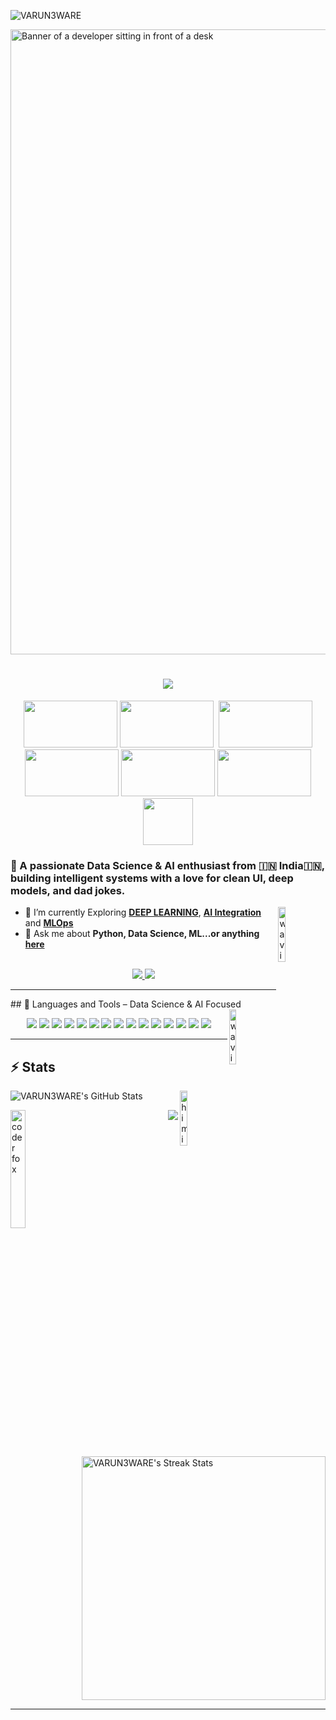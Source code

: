 <!-- 🧮 Profile Views -->
<p align="left">
  <img src="https://komarev.com/ghpvc/?username=VARUN3WARE&label=Profile%20views&color=blueviolet&style=flat-square" alt="VARUN3WARE" />
</p>
<img src="https://zidiolearning.in/public/uploads/main/files/09-02-2025/644a18b637053fa3709c5ba2_what-is-data-science.jpg" width="1000px" alt="Banner of a developer sitting in front of a desk">
<h1 align="center">
    <img src="https://readme-typing-svg.herokuapp.com/?font=Inter&size=48&center=true&vCenter=true&width=500&height=70&color=4E71FF&duration=4000&lines=NNAMASTE+SABHI!+👋👋;+I'm+Varun+Rao!;" />
</h1>

<!-- EXCITED CHARACTERS (Horizontal) -->
<p align="center">
  <img src="https://media.giphy.com/media/v1.Y2lkPWVjZjA1ZTQ3emNmOWRhNTJhdXprdmo0bHZhenpiZjIwcjY4d3EwNTJuMzBteHBxYSZlcD12MV9naWZzX3NlYXJjaCZjdD1n/26AHG5KGFxSkUWw1i/giphy.gif" width="150" height="75">
  <img src="https://media1.giphy.com/media/v1.Y2lkPTc5MGI3NjExNGR0ZGxoZWtnY3hucnNmOG5naXFiOGxsbXUxeXZpaGo1ejIwM3IzMyZlcD12MV9pbnRlcm5hbF9naWZfYnlfaWQmY3Q9Zw/3osxYc2axjCJNsCXyE/giphy.gif" width="150" height="75">&nbsp;
  <img src="https://media1.giphy.com/media/v1.Y2lkPTc5MGI3NjExNG01eWd0aGhrcGI4aWExa3EyYjE3dXp4cnJnZ3JrbDkweDJrb3kxayZlcD12MV9pbnRlcm5hbF9naWZfYnlfaWQmY3Q9Zw/4TtTVTmBoXp8txRU0C/giphy.gif" width="150" height="75">
  <img src="https://media.giphy.com/media/v1.Y2lkPTc5MGI3NjExMWQ0dm5vOXY2NmgyNDhrNDl4NXJvaGNiMGlrbDY5NG1wZHpudWRhYyZlcD12MV9naWZzX3NlYXJjaCZjdD1n/6WyINXd0MM5GqWicnj/giphy.gif" width="150" height="75">
  <img src="https://media.giphy.com/media/v1.Y2lkPTc5MGI3NjExb2EyZTl1NjZhbGY4dWt6b3phcnl2OGczNG95azB1N3o0cmFzbzJvcCZlcD12MV9naWZzX3NlYXJjaCZjdD1n/zoTHLilvdrK8Wg7v3w/giphy.gif" width="150" height="75">
  <img src="https://media.giphy.com/media/v1.Y2lkPTc5MGI3NjExb2EyZTl1NjZhbGY4dWt6b3phcnl2OGczNG95azB1N3o0cmFzbzJvcCZlcD12MV9naWZzX3NlYXJjaCZjdD1n/u8ALWUw9TdvuVpLOus/giphy.gif" width="150" height="75">

  <img src="https://media.giphy.com/media/v1.Y2lkPWVjZjA1ZTQ3enZsdDF3NXZjd3VsanF4cWJscmc2NGt3dHI3ODB1ZWs1bDFnaWM2biZlcD12MV9naWZzX3NlYXJjaCZjdD1n/3mJEekHXkjSCnWGTym/giphy.gif" width="80" height="75">

</p>







### 🚀 A passionate **Data Science & AI enthusiast**  from 🇮🇳 India🇮🇳, building intelligent systems with a love for clean UI, deep models, and dad jokes.
<!-- HI FUN CHARACTER -->
<img src="https://media.giphy.com/media/v1.Y2lkPTc5MGI3NjExcmY4aXBjMG43OG9sc3F5NDE5cGQ3cmo1ODgzaW5raG9raTAxMDNvNyZlcD12MV9zdGlja2Vyc19zZWFyY2gmY3Q9cw/SXyDYS8HSWfaMTmKGJ/giphy.gif" align="right" width="15%" alt="waving-character">


- 🌱 I’m currently Exploring **[DEEP LEARNING](https://aws.amazon.com/what-is/deep-learning/)**, **[AI Integration](https://www.crewai.com/)** and  **[MLOps](https://roadmap.sh/mlops)**
- 💬 Ask me about **Python, Data Science, ML...or anything [here](https://github.com/varunrao-ai/varunrao-ai/issues)**

<br>

<div align="center">
  <a href="mailto:varunr@iitbhilai.ac.in">
    <img src="https://img.shields.io/badge/Gmail-333333?style=for-the-badge&logo=gmail&logoColor=red" />
  </a>
  <a href="https://www.linkedin.com/in/varun-rao-iit-gd-py/" target="_blank">
    <img src="https://img.shields.io/badge/LinkedIn-0077B5?style=for-the-badge&logo=linkedin&logoColor=white" />
  </a>
<!--   <a href="https://medium.com/@varunrao" target="_blank">
    <img src="https://img.shields.io/badge/Medium-000000?style=for-the-badge&logo=medium&logoColor=white" />
  </a>
  <a href="https://codepen.io/varunrao" target="_blank">
    <img src="https://img.shields.io/badge/CodePen-1e1f26?style=for-the-badge&logo=codepen&logoColor=white" />
  </a> -->
</div>

<hr>
## 🧠 Languages and Tools – Data Science & AI Focused

<br>
<!-- HI FUN CHARACTER -->
<img src="https://media.giphy.com/media/v1.Y2lkPTc5MGI3NjExMHZ0cXRkNnQ5bDZ1MmRlNG11cTg1a3J1MXAweTM5czNiemx6emZrbCZlcD12MV9zdGlja2Vyc19zZWFyY2gmY3Q9cw/KxzwnLpoQ20vezTRAo/giphy.gif" align="right" width="15%" alt="waving-character">


<p align="center">
  <!-- Core Languages -->
  <img src="https://skillicons.dev/icons?i=python,cpp,rust" />

  <!-- ML & DL Libraries -->
  <img src="https://skillicons.dev/icons?i=pytorch,tensorflow" />
  <img src="https://skillicons.dev/icons?i=scikit-learn,numpy,pandas" />

  <!-- NLP & Generative AI -->
  <img src="https://img.shields.io/badge/HuggingFace-FFBF00?style=for-the-badge&logo=huggingface&logoColor=black" />
  <img src="https://img.shields.io/badge/Transformers-303030?style=for-the-badge&logo=OpenAI&logoColor=white" />
  <img src="https://img.shields.io/badge/NLTK-85B22E?style=for-the-badge&logo=nltk&logoColor=white" />
  <img src="https://img.shields.io/badge/spaCy-09A3D5?style=for-the-badge&logo=spacy&logoColor=white" />
  <img src="https://img.shields.io/badge/LangChain-000000?style=for-the-badge&logo=data&logoColor=white" />

  <!-- Computer Vision -->
  <img src="https://img.shields.io/badge/OpenCV-5C3EE8?style=for-the-badge&logo=opencv&logoColor=white" />

  <!-- Data Viz & Analytics -->
  <img src="https://skillicons.dev/icons?i=matplotlib,seaborn" />
  <img src="https://img.shields.io/badge/Plotly-3F4F75?style=for-the-badge&logo=plotly&logoColor=white" />
  <img src="https://img.shields.io/badge/Tableau-E97627?style=for-the-badge&logo=tableau&logoColor=white" />
  <img src="https://img.shields.io/badge/Power%20BI-F2C811?style=for-the-badge&logo=powerbi&logoColor=black" />
  <img src="https://img.shields.io/badge/Streamlit-FF4B4B?style=for-the-badge&logo=streamlit&logoColor=white" />

  <!-- Version Control -->
  <img src="https://skillicons.dev/icons?i=git,github" />
</p>

<hr>

## ⚡️ Stats
<!--  HI PIKACHU  -->
<img src="https://media.giphy.com/media/v1.Y2lkPWVjZjA1ZTQ3M296bjQyaGJlcmI0eXh2ZHNteHB4Nm5lMWVsZWNrbDVvZXBpdXJodiZlcD12MV9zdGlja2Vyc19zZWFyY2gmY3Q9cw/x2Y1hQrUUIYGFaEUsL/giphy.gif" align="right" width="15%" alt="himiym">

<!--  MY GITHUB STAT  -->
<p>  <img src="https://github-readme-stats.vercel.app/api?username=VARUN3WARE&show_icons=true&count_private=true&custom_title=My%20Github%20Stat&layout=compact&theme=tokyonight&hide=issues&hide_border=true&hide_title=true,contribs" alt="VARUN3WARE's GitHub Stats" /> </p>


<!--  CAT  -->
<img align="left" src="https://media.giphy.com/media/v1.Y2lkPWVjZjA1ZTQ3NXo0OWY0dzI4cjdjYzYyNms2enozOWRldHFxbGRpZHc2NzBhcjYxcyZlcD12MV9zdGlja2Vyc19zZWFyY2gmY3Q9cw/SGVGR33dqDMtF0Cwz1/giphy.gif" width="22%" alt="coder fox">

<!--  LANGUAGES USED  -->
<p align="right"> <img style="align-item: center" src="https://github-readme-stats.vercel.app/api/top-langs/?username=VARUN3WARE&custom_title=Languages%20I%20have%20used&layout=compact&theme=tokyonight&hide_border=true&hide_title=true" /> </p>

<br>
<p align="centre">
  <img width="390" src="https://github-readme-streak-stats.herokuapp.com/?user=VARUN3WARE&theme=tokyonight&count_private=true&border_radius=10&locale=en" alt="VARUN3WARE's Streak Stats" />
</p>


<hr>

